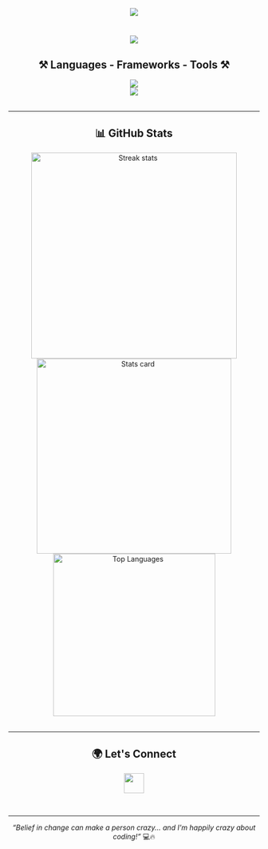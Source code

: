 <p align="center">
  <img src="https://visitor-badge.laobi.icu/badge?page_id=i3bnt.i3bnt" />
</p>

<!-- Typing Animation -->
<h1 align="center">
  <img src="https://readme-typing-svg.herokuapp.com/?font=Righteous&size=35&center=true&vCenter=true&width=500&height=70&duration=4000&lines=Hi+There!+👋;+I'm+Rayan!;" />
</h1>



<!-- Short Bio -->


<!-- Tech Stack -->
<h2 align="center">⚒️ Languages - Frameworks - Tools ⚒️</h2>

<!-- Row 1 -->
<div align="center">
  <img src="https://skillicons.dev/icons?i=dotnet,c,cpp,cs,js,ts,html,css,angular,nodejs" />
</div>
<!-- Row 2 -->
<div align="center">
  <img src="https://skillicons.dev/icons?i=express,docker,mongodb,postman,mysql,visualstudio,vscode,git,github,bootstrap" />
</div>

<br/>
<hr/>

<!-- GitHub Stats -->
<h2 align="center">📊 GitHub Stats</h2>

<div align="center">
  <img width=412 src="https://github-readme-streak-stats.herokuapp.com/?user=i3bnt&theme=tokyonight&border_radius=10" alt="Streak stats" />
  <img width=390 src="https://github-readme-stats.vercel.app/api?username=i3bnt&show_icons=true&theme=tokyonight&count_private=true&border_radius=10" alt="Stats card" />
  <br/>
  <img width=325 src="https://github-readme-stats.vercel.app/api/top-langs/?username=i3bnt&layout=compact&langs_count=10&theme=tokyonight&border_radius=10" alt="Top Languages" />
</div>

<br/>
<hr/>

<!-- Social Media -->
<h2 align="center">🌍 Let's Connect</h2>

<div align="center">
  
  <a href="https://www.x.com/i3bnt" target="_blank"><img src="https://cdn3.iconfinder.com/data/icons/social-media-2169/24/social_media_social_media_logo_twitter-512.png" width="40"/></a>
</div>

<br/>
<hr/>

<!-- Quote -->
<p align="center"><i>“Belief in change can make a person crazy... and I'm happily crazy about coding!”</i> 💻🔥</p>
